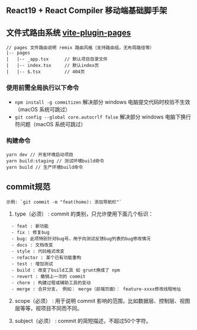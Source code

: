 ## React19 + React Compiler 移动端基础脚手架

## 文件式路由系统 [vite-plugin-pages](https://www.npmjs.com/package/vite-plugin-pages)
```
// pages 文件路由说明 remix 路由风格（支持路由组，无布局路径等）
|-- pages
|   |-- _app.tsx      // 默认项目目录文件
|   |-- index.tsx     // 默认index页
|   |-- $.tsx         // 404页
```

### 使用前需全局执行以下命令
* `npm install -g commitizen` 解决部分 windows 电脑提交代码时校验不生效（macOS 系统可跳过）
* `git config --global core.autocrlf false` 解决部分 windows 电脑下换行符问题（macOS 系统可跳过）

### 构建命令
```
yarn dev // 开发环境启动项目
yarn build:staging // 测试环境build命令
yarn build // 生产环境build命令
```
## commit规范

    示例: `git commit -m "feat(home): 添加导航栏"`

1. type（必须） : commit 的类别，只允许使用下面几个标识：
```
  - feat : 新功能
  - fix : 修复bug
  - bug: 此项特别针对bug号，用于向测试反馈bug列表的bug修改情况
  - docs : 文档改变
  - style : 代码格式改变
  - refactor : 某个已有功能重构
  - test : 增加测试
  - build : 改变了build工具 如 grunt换成了 npm
  - revert : 撤销上一次的 commit
  - chore : 构建过程或辅助工具的变动
  - merge : 合并分支， 例如： merge（前端页面）： feature-xxxx修改线程地址
```
2. scope（必须） : 用于说明 commit 影响的范围，比如数据层、控制层、视图层等等，视项目不同而不同。

3. subject（必须） : commit 的简短描述，不超过50个字符。
